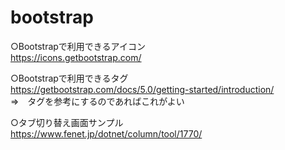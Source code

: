 # bootstrap
○Bootstrapで利用できるアイコン<br/>
https://icons.getbootstrap.com/ <br/>

○Bootstrapで利用できるタグ <br/>
https://getbootstrap.com/docs/5.0/getting-started/introduction/ <br/> 
⇒　タグを参考にするのであればこれがよい　<br/>


○タブ切り替え画面サンプル<br/>
https://www.fenet.jp/dotnet/column/tool/1770/ <br/>
